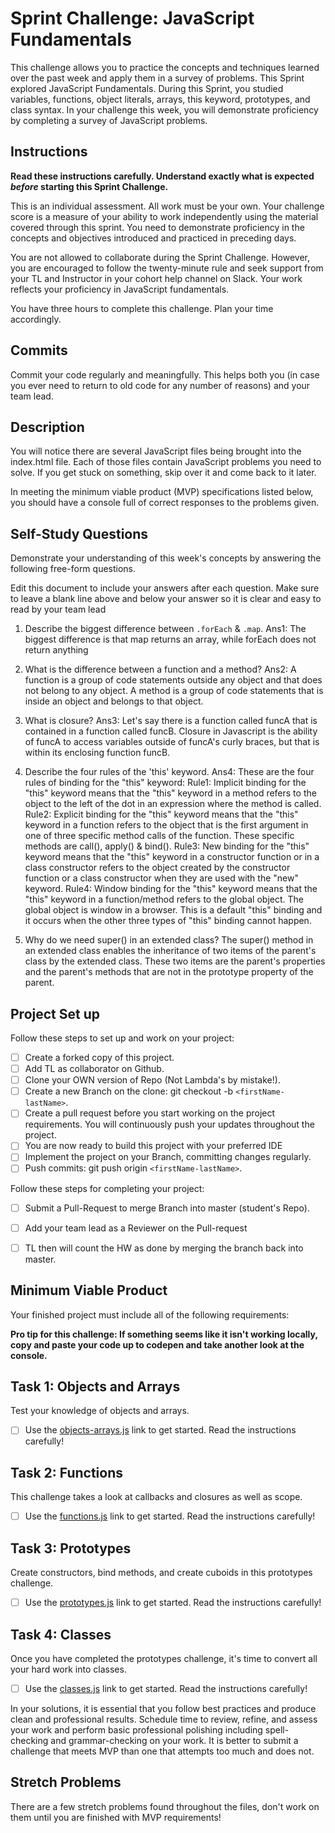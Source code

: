 # Sprint Challenge: JavaScript Fundamentals

This challenge allows you to practice the concepts and techniques learned over the past week and apply them in a survey of problems. This Sprint explored JavaScript Fundamentals. During this Sprint, you studied variables, functions, object literals, arrays, this keyword, prototypes, and class syntax. In your challenge this week, you will demonstrate proficiency by completing a survey of JavaScript problems.

## Instructions

**Read these instructions carefully. Understand exactly what is expected _before_ starting this Sprint Challenge.**

This is an individual assessment. All work must be your own. Your challenge score is a measure of your ability to work independently using the material covered through this sprint. You need to demonstrate proficiency in the concepts and objectives introduced and practiced in preceding days.

You are not allowed to collaborate during the Sprint Challenge. However, you are encouraged to follow the twenty-minute rule and seek support from your TL and Instructor in your cohort help channel on Slack. Your work reflects your proficiency in JavaScript fundamentals.

You have three hours to complete this challenge. Plan your time accordingly.

## Commits

Commit your code regularly and meaningfully. This helps both you (in case you ever need to return to old code for any number of reasons) and your team lead.

## Description

You will notice there are several JavaScript files being brought into the index.html file.  Each of those files contain JavaScript problems you need to solve.  If you get stuck on something, skip over it and come back to it later.

In meeting the minimum viable product (MVP) specifications listed below, you should have a console full of correct responses to the problems given.

## Self-Study Questions

Demonstrate your understanding of this week's concepts by answering the following free-form questions.

Edit this document to include your answers after each question. Make sure to leave a blank line above and below your answer so it is clear and easy to read by your team lead

1. Describe the biggest difference between `.forEach` & `.map`.
Ans1: The biggest difference is that map returns an array, while forEach does not return anything

2. What is the difference between a function and a method?
Ans2: A function is a group of code statements outside any object and that does not belong to any object. A method is a group of code statements that is inside an object and belongs to that object.

3. What is closure?
Ans3: Let's say there is a function called funcA that is contained in a function called funcB. Closure in Javascript is the ability of funcA to access variables outside of funcA's curly braces, but that is within its enclosing function funcB.

4. Describe the four rules of the 'this' keyword.
Ans4: These are the four rules of binding for the "this" keyword:
      Rule1: Implicit binding for the "this" keyword means that the "this" keyword in a method refers to the object to the left of the dot in an expression where the method is called.
      Rule2: Explicit binding for the "this" keyword means that the "this" keyword in a function refers to the object that is the first argument in one of three specific method calls of the function. These specific methods are call(), apply() & bind().
      Rule3: New binding for the "this" keyword means that the "this" keyword in a constructor function or in a class constructor refers to the object created by the constructor function or a class constructor when they are used with the "new" keyword.
      Rule4: Window binding for the "this" keyword means that the "this" keyword in a function/method refers to the global object. The global object is window in a browser. This is a default "this" binding and it occurs when the other three types of "this" binding cannot happen.


5. Why do we need super() in an extended class?
The super() method in an extended class enables the inheritance of two items of the parent's class by the extended class. These two items are the parent's properties and the parent's methods that are not in the prototype property of the parent. 


## Project Set up

Follow these steps to set up and work on your project:

- [ ] Create a forked copy of this project.
- [ ] Add TL as collaborator on Github.
- [ ] Clone your OWN version of Repo (Not Lambda's by mistake!).
- [ ] Create a new Branch on the clone: git checkout -b `<firstName-lastName>`.
- [ ] Create a pull request before you start working on the project requirements.  You will continuously push your updates throughout the project.
- [ ] You are now ready to build this project with your preferred IDE
- [ ] Implement the project on your Branch, committing changes regularly.
- [ ] Push commits: git push origin `<firstName-lastName>`.

Follow these steps for completing your project:

- [ ] Submit a Pull-Request to merge <firstName-lastName> Branch into master (student's  Repo).
- [ ] Add your team lead as a Reviewer on the Pull-request
- [ ] TL then will count the HW as done by  merging the branch back into master.


## Minimum Viable Product

Your finished project must include all of the following requirements:

**Pro tip for this challenge: If something seems like it isn't working locally, copy and paste your code up to codepen and take another look at the console.**

## Task 1: Objects and Arrays
Test your knowledge of objects and arrays. 
* [ ] Use the [objects-arrays.js](challenges/objects-arrays.js) link to get started.  Read the instructions carefully!

## Task 2: Functions
This challenge takes a look at callbacks and closures as well as scope. 
* [ ] Use the [functions.js](challenges/functions.js) link to get started. Read the instructions carefully!

## Task 3: Prototypes
Create constructors, bind methods, and create cuboids in this prototypes challenge.
* [ ] Use the [prototypes.js](challenges/prototypes.js) link to get started. Read the instructions carefully!

## Task 4: Classes
Once you have completed the prototypes challenge, it's time to convert all your hard work into classes.
* [ ] Use the [classes.js](challenges/classes.js) link to get started. Read the instructions carefully!

In your solutions, it is essential that you follow best practices and produce clean and professional results. Schedule time to review, refine, and assess your work and perform basic professional polishing including spell-checking and grammar-checking on your work. It is better to submit a challenge that meets MVP than one that attempts too much and does not.

## Stretch Problems

There are a few stretch problems found throughout the files, don't work on them until you are finished with MVP requirements!
